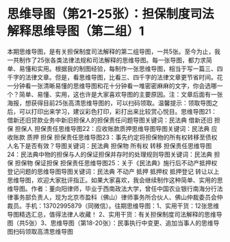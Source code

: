# 思维导图（第21-25张）：担保制度司法解释思维导图（第二组）1

本期思维导图，是有关担保制度司法解释的第二组导图，一共5张。至今为止，我一共制作了25张各类法律法规和司法解释的思维导图。每一张导图，都力求简单、易懂和实用。根据我的制图经验，每制作一张思维导图，相当于写一篇三、四千字的法律文章。但是，看思维导图，比看三、四千字的法律文章更节省时间。花一分钟看一张清晰易懂的思维导图和花十分钟看一堆密密麻麻的文字，你会选哪一个？简单、易懂、实用，这也许是大家喜欢导图的主要原因。注：文章后面有一张海报，想获得目前25张高清思维导图的，可以扫码领取。温馨提示：领取导图之后，可以打印出来学习，建议彩色打印，彩打出来比较赏心悦目。思维导图21：借新还旧贷款业务中新旧担保人的担保责任问题导图关键词：民法典 借新还旧 担保 担保人 担保责任思维导图22：应收账款质押思维导图导图关键词：民法典 应收账款 质押 担保 担保责任思维导图23：事先约定将担保物的所有权转移至债权人名下是否有效？导图关键词：民法典 担保物 所有权 转移 担保责任思维导图24：民法典中物的担保与人的保证担保并存时的处理规则导图关键词：民法典 担保 担保物 保证担保 担保责任思维导图25：关于《民法典》施行后不动产抵押权登记问题的思维导图导图关键词：民法典 不动产 抵押 抵押权 抵押登记 转让以上思维导图，欢迎大家批评指正。如果大家喜欢，我会继续制作这种简单、实用的思维导图。作者：董向阳律师，毕业于西南政法大学，曾任中国农业银行南海分行法律事务部负责人，现为北京市盈科（佛山）律师事务所合伙人、佛山仲裁委员会仲裁员。手机：13702995879（同微信）。往期思维导图：1、实用干货：12张思维导图精选汇总，值得法律人收藏！ 2、实用干货：有关担保制度司法解释的思维导图（共5张）3、思维导图（第18-20张）：民事执行中变更、追加当事人的思维导图扫码领取高清思维导图


